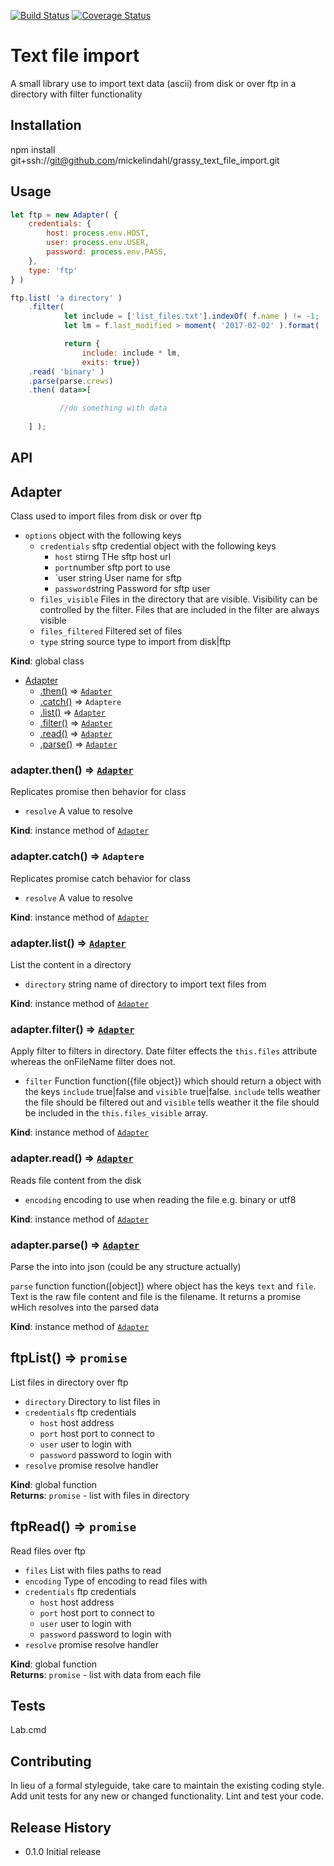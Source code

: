 [![Build Status](https://travis-ci.org/mickelindahl/text_file_import.svg?branch=master)](https://travis-ci.org/mickelindahl/text_file_import)
[![Coverage Status](https://coveralls.io/repos/github/mickelindahl/text_file_import/badge.svg?branch=master)](https://coveralls.io/github/mickelindahl/text_file_import?branch=master)

# Text file import


A small library use to import text data (ascii) from disk or over ftp in a directory with filter functionality

## Installation

  npm install git+ssh://git@github.com/mickelindahl/grassy_text_file_import.git

## Usage
```js
let ftp = new Adapter( {
    credentials: {
        host: process.env.HOST,
        user: process.env.USER,
        password: process.env.PASS,
    },
    type: 'ftp'
} )

ftp.list( 'a directory' )
    .filter(
            let include = ['list_files.txt'].indexOf( f.name ) != -1;
            let lm = f.last_modified > moment( '2017-02-02' ).format( 'YYYY-MM-DD HH:mm' );

            return {
                include: include * lm,
                exits: true})
    .read( 'binary' )
    .parse(parse.crews)
    .then( data=>[

           //do something with data    
        
    ] );
```

## API

<a name="Adapter"></a>

## Adapter
Class used to import files from disk or over ftp

- `options` object with the following keys
  - `credentials` sftp credential object with the following keys
    - `host` stirng THe sftp host url
    - `port`number sftp port to use
    - `user string User name for sftp
    - `password`string Password for sftp user
  - `files_visible` Files in the directory that are visible.
  Visibility can be controlled by the filter. Files that are included in the
  filter are always visible
  - `files_filtered` Filtered set of files
  - `type` string source type to import from disk|ftp

**Kind**: global class  

* [Adapter](#Adapter)
    * [.then()](#Adapter+then) ⇒ <code>[Adapter](#Adapter)</code>
    * [.catch()](#Adapter+catch) ⇒ <code>Adaptere</code>
    * [.list()](#Adapter+list) ⇒ <code>[Adapter](#Adapter)</code>
    * [.filter()](#Adapter+filter) ⇒ <code>[Adapter](#Adapter)</code>
    * [.read()](#Adapter+read) ⇒ <code>[Adapter](#Adapter)</code>
    * [.parse()](#Adapter+parse) ⇒ <code>[Adapter](#Adapter)</code>

<a name="Adapter+then"></a>

### adapter.then() ⇒ <code>[Adapter](#Adapter)</code>
Replicates promise then behavior for class

 - `resolve` A value to resolve

**Kind**: instance method of <code>[Adapter](#Adapter)</code>  
<a name="Adapter+catch"></a>

### adapter.catch() ⇒ <code>Adaptere</code>
Replicates promise catch behavior for class

 - `resolve` A value to resolve

**Kind**: instance method of <code>[Adapter](#Adapter)</code>  
<a name="Adapter+list"></a>

### adapter.list() ⇒ <code>[Adapter](#Adapter)</code>
List the content in a directory

- `directory` string name of directory to import text files from

**Kind**: instance method of <code>[Adapter](#Adapter)</code>  
<a name="Adapter+filter"></a>

### adapter.filter() ⇒ <code>[Adapter](#Adapter)</code>
Apply filter to filters in directory. Date filter effects the `this.files` attribute
whereas the onFileName filter does not.

 - `filter` Function function({file object}) which should return a object
 with the keys `include` true|false and `visible` true|false. `include`  tells weather the
 file should be filtered out and `visible` tells weather it the file should be included in the
 `this.files_visible` array.

**Kind**: instance method of <code>[Adapter](#Adapter)</code>  
<a name="Adapter+read"></a>

### adapter.read() ⇒ <code>[Adapter](#Adapter)</code>
Reads file content from the disk

- `encoding` encoding to use when reading the file e.g. binary or utf8

**Kind**: instance method of <code>[Adapter](#Adapter)</code>  
<a name="Adapter+parse"></a>

### adapter.parse() ⇒ <code>[Adapter](#Adapter)</code>
Parse the into into json (could be any structure actually)

`parse` function function([object]) where object has the keys
`text` and `file`. Text is the raw file content and file is the
filename. It returns a promise wHich resolves into the parsed data

**Kind**: instance method of <code>[Adapter](#Adapter)</code>  
<a name="ftpList"></a>

## ftpList() ⇒ <code>promise</code>
List files in directory over ftp

- `directory` Directory to list files in
- `credentials` ftp credentials
  - `host` host address
  - `port` host port to connect to
  - `user` user to login with
  - `password` password to login with
- `resolve` promise resolve handler

**Kind**: global function  
**Returns**: <code>promise</code> - list with files in directory  
<a name="ftpRead"></a>

## ftpRead() ⇒ <code>promise</code>
Read files over ftp

- `files` List with files paths to read
- `encoding` Type of encoding to read files with
- `credentials` ftp credentials
  - `host` host address
  - `port` host port to connect to
  - `user` user to login with
  - `password` password to login with
- `resolve` promise resolve handler

**Kind**: global function  
**Returns**: <code>promise</code> - list with data from each file  
## Tests

  Lab.cmd

## Contributing

In lieu of a formal styleguide, take care to maintain the existing coding style.
Add unit tests for any new or changed functionality. Lint and test your code.

## Release History

* 0.1.0 Initial release


